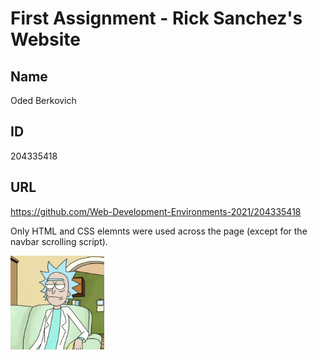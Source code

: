 # First Assignment - Rick Sanchez's Website
## Name
Oded Berkovich
## ID
204335418
## URL
https://github.com/Web-Development-Environments-2021/204335418

Only HTML and CSS elemnts were used across the page (except for the navbar scrolling script).

<img src=/src/readme.gif width="150" height="150" />


